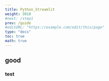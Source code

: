 ```yaml
---
title: Python_Streamlit
weight: 3010
#next: /step1
prev: /guide
#editURL: "https://example.com/edit/this/page"
type: "docs"
toc: true
math: true
---
```


## good

### test

